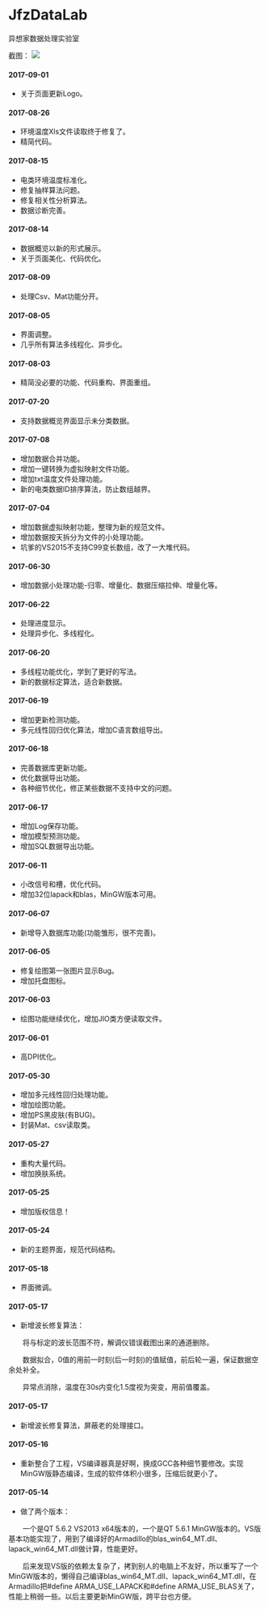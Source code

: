 # JfzDataLab
异想家数据处理实验室

截图：
![](http://file.jfz.me/1.png)

#### 2017-09-01

* 关于页面更新Logo。

#### 2017-08-26

* 环境温度Xls文件读取终于修复了。
* 精简代码。

#### 2017-08-15

* 电类环境温度标准化。
* 修复抽样算法问题。
* 修复相关性分析算法。
* 数据诊断完善。

#### 2017-08-14

* 数据概览以新的形式展示。
* 关于页面美化、代码优化。
 
#### 2017-08-09

* 处理Csv、Mat功能分开。

#### 2017-08-05

* 界面调整。
* 几乎所有算法多线程化、异步化。

#### 2017-08-03

* 精简没必要的功能、代码重构、界面重组。

#### 2017-07-20

* 支持数据概览界面显示未分类数据。

#### 2017-07-08

* 增加数据合并功能。
* 增加一键转换为虚拟映射文件功能。
* 增加txt温度文件处理功能。
* 新的电类数据ID排序算法，防止数组越界。

#### 2017-07-04

* 增加数据虚拟映射功能，整理为新的规范文件。
* 增加数据按天拆分为文件的小处理功能。
* 坑爹的VS2015不支持C99变长数组，改了一大堆代码。

#### 2017-06-30

* 增加数据小处理功能-归零、增量化、数据压缩拉伸、增量化等。

#### 2017-06-22

* 处理进度显示。
* 处理异步化、多线程化。

#### 2017-06-20

* 多线程功能优化，学到了更好的写法。
* 新的数据标定算法，适合新数据。

#### 2017-06-19

* 增加更新检测功能。
* 多元线性回归优化算法，增加C语言数组导出。

#### 2017-06-18

* 完善数据库更新功能。
* 优化数据导出功能。
* 各种细节优化，修正某些数据不支持中文的问题。

#### 2017-06-17

* 增加Log保存功能。
* 增加模型预测功能。
* 增加SQL数据导出功能。

#### 2017-06-11

* 小改信号和槽，优化代码。
* 增加32位lapack和blas，MinGW版本可用。

#### 2017-06-07

* 新增导入数据库功能(功能雏形，很不完善)。

#### 2017-06-05

* 修复绘图第一张图片显示Bug。
* 增加托盘图标。

#### 2017-06-03

* 绘图功能继续优化，增加JIO类方便读取文件。

#### 2017-06-01

* 高DPI优化。

#### 2017-05-30

* 增加多元线性回归处理功能。
* 增加绘图功能。
* 增加PS黑皮肤(有BUG)。
* 封装Mat、csv读取类。

#### 2017-05-27

* 重构大量代码。
* 增加换肤系统。

#### 2017-05-25

* 增加版权信息！

#### 2017-05-24

* 新的主题界面，规范代码结构。

#### 2017-05-18

* 界面微调。

#### 2017-05-17

* 新增波长修复算法：

　　将与标定的波长范围不符，解调仪错误截图出来的通道删除。

　　数据拟合，0值的用前一时刻(后一时刻)的值赋值，前后轮一遍，保证数据空余处补全。

　　异常点消除，温度在30s内变化1.5度视为突变，用前值覆盖。

#### 2017-05-17

* 新增波长修复算法，屏蔽老的处理接口。

#### 2017-05-16

* 重新整合了工程，VS编译器真是好啊，换成GCC各种细节要修改。实现MinGW版静态编译，生成的软件体积小很多，压缩后就更小了。

#### 2017-05-14

* 做了两个版本：

　　一个是QT 5.6.2 VS2013 x64版本的，一个是QT 5.6.1 MinGW版本的。VS版基本功能实现了，用到了编译好的Armadillo的blas_win64_MT.dll、lapack_win64_MT.dll做计算，性能更好。

　　后来发现VS版的依赖太复杂了，拷到别人的电脑上不友好，所以重写了一个MinGW版本的，懒得自己编译blas_win64_MT.dll、lapack_win64_MT.dll，在Armadillo把#define ARMA_USE_LAPACK和#define ARMA_USE_BLAS关了，性能上稍弱一些。以后主要更新MinGW版，跨平台也方便。